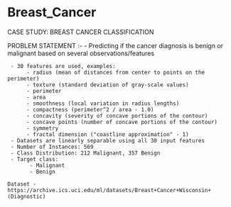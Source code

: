 # Breast_Cancer

 CASE STUDY: BREAST CANCER CLASSIFICATION
 
 PROBLEM STATEMENT :-
     - Predicting if the cancer diagnosis is benign or malignant based on several observations/features 
     
     - 30 features are used, examples:
          - radius (mean of distances from center to points on the perimeter)
          - texture (standard deviation of gray-scale values)
          - perimeter
          - area
          - smoothness (local variation in radius lengths)
          - compactness (perimeter^2 / area - 1.0)
          - concavity (severity of concave portions of the contour)
          - concave points (number of concave portions of the contour)
          - symmetry 
          - fractal dimension ("coastline approximation" - 1)
     - Datasets are linearly separable using all 30 input features
     - Number of Instances: 569
     - Class Distribution: 212 Malignant, 357 Benign
     - Target class:
           - Malignant
           - Benign
 
    Dataset - https://archive.ics.uci.edu/ml/datasets/Breast+Cancer+Wisconsin+(Diagnostic)
